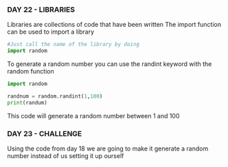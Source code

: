 ### DAY 22 - LIBRARIES
Libraries are collections of code that have been written
The import function can be used to import a library
```Python
#Just call the name of the library by doing
import random
```
To generate a random number you can use the randint keyword with the random function
```Python
import random

randnum = random.randint(1,100)
print(randum)
```
This code will generate a random number between 1 and 100

### DAY 23 - CHALLENGE
Using the code from day 18 we are going to make it generate a random number instead of us setting it up ourself